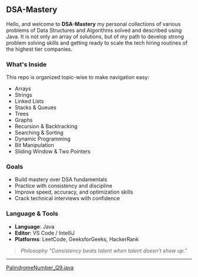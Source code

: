 ##  DSA-Mastery
Hello, and welcome to **DSA-Mastery** my personal collections of various problems of Data Structures and Algorithms solved and described using Java. It is not only an array of solutions, but of my path to develop strong problem solving skills and getting ready to scale the tech hiring routines of the highest tier companies.

### What's Inside

This repo is organized topic-wise to make navigation easy:

- Arrays
- Strings
- Linked Lists
- Stacks & Queues
- Trees
- Graphs
- Recursion & Backtracking
- Searching & Sorting
- Dynamic Programming
- Bit Manipulation
- Sliding Window & Two Pointers

###  Goals

- Build mastery over DSA fundamentals  
- Practice with consistency and discipline  
- Improve speed, accuracy, and optimization skills  
- Crack technical interviews with confidence

###  Language & Tools

- **Language**: Java  
- **Editor**: VS Code / IntelliJ  
- **Platforms**: LeetCode, GeeksforGeeks, HackerRank


> _Philosophy "Consistency beats talent when talent doesn’t show up."_



---

[PalindromeNumber_Q9.java](https://github.com/iuzaifa/dsa-interview-prep/blob/main/src/leetCode/easy/PalindromeNumber_Q9.java)

